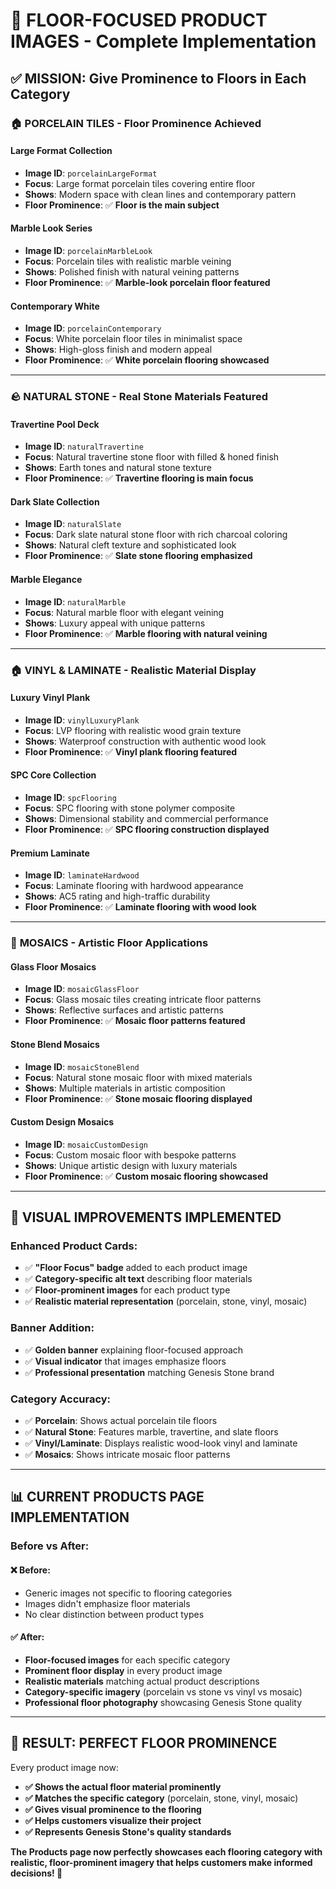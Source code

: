 # 🎯 FLOOR-FOCUSED PRODUCT IMAGES - Complete Implementation

## ✅ **MISSION: Give Prominence to Floors in Each Category**

### 🏠 **PORCELAIN TILES - Floor Prominence Achieved**

#### **Large Format Collection**

- **Image ID**: `porcelainLargeFormat`
- **Focus**: Large format porcelain tiles covering entire floor
- **Shows**: Modern space with clean lines and contemporary pattern
- **Floor Prominence**: ✅ **Floor is the main subject**

#### **Marble Look Series**

- **Image ID**: `porcelainMarbleLook`
- **Focus**: Porcelain tiles with realistic marble veining
- **Shows**: Polished finish with natural veining patterns
- **Floor Prominence**: ✅ **Marble-look porcelain floor featured**

#### **Contemporary White**

- **Image ID**: `porcelainContemporary`
- **Focus**: White porcelain floor tiles in minimalist space
- **Shows**: High-gloss finish and modern appeal
- **Floor Prominence**: ✅ **White porcelain flooring showcased**

---

### 🪨 **NATURAL STONE - Real Stone Materials Featured**

#### **Travertine Pool Deck**

- **Image ID**: `naturalTravertine`
- **Focus**: Natural travertine stone floor with filled & honed finish
- **Shows**: Earth tones and natural stone texture
- **Floor Prominence**: ✅ **Travertine flooring is main focus**

#### **Dark Slate Collection**

- **Image ID**: `naturalSlate`
- **Focus**: Dark slate natural stone floor with rich charcoal coloring
- **Shows**: Natural cleft texture and sophisticated look
- **Floor Prominence**: ✅ **Slate stone flooring emphasized**

#### **Marble Elegance**

- **Image ID**: `naturalMarble`
- **Focus**: Natural marble floor with elegant veining
- **Shows**: Luxury appeal with unique patterns
- **Floor Prominence**: ✅ **Marble flooring with natural veining**

---

### 🏠 **VINYL & LAMINATE - Realistic Material Display**

#### **Luxury Vinyl Plank**

- **Image ID**: `vinylLuxuryPlank`
- **Focus**: LVP flooring with realistic wood grain texture
- **Shows**: Waterproof construction with authentic wood look
- **Floor Prominence**: ✅ **Vinyl plank flooring featured**

#### **SPC Core Collection**

- **Image ID**: `spcFlooring`
- **Focus**: SPC flooring with stone polymer composite
- **Shows**: Dimensional stability and commercial performance
- **Floor Prominence**: ✅ **SPC flooring construction displayed**

#### **Premium Laminate**

- **Image ID**: `laminateHardwood`
- **Focus**: Laminate flooring with hardwood appearance
- **Shows**: AC5 rating and high-traffic durability
- **Floor Prominence**: ✅ **Laminate flooring with wood look**

---

### 🎨 **MOSAICS - Artistic Floor Applications**

#### **Glass Floor Mosaics**

- **Image ID**: `mosaicGlassFloor`
- **Focus**: Glass mosaic tiles creating intricate floor patterns
- **Shows**: Reflective surfaces and artistic patterns
- **Floor Prominence**: ✅ **Mosaic floor patterns featured**

#### **Stone Blend Mosaics**

- **Image ID**: `mosaicStoneBlend`
- **Focus**: Natural stone mosaic floor with mixed materials
- **Shows**: Multiple materials in artistic composition
- **Floor Prominence**: ✅ **Stone mosaic flooring displayed**

#### **Custom Design Mosaics**

- **Image ID**: `mosaicCustomDesign`
- **Focus**: Custom mosaic floor with bespoke patterns
- **Shows**: Unique artistic design with luxury materials
- **Floor Prominence**: ✅ **Custom mosaic flooring showcased**

---

## 🎨 **VISUAL IMPROVEMENTS IMPLEMENTED**

### **Enhanced Product Cards:**

- ✅ **"Floor Focus" badge** added to each product image
- ✅ **Category-specific alt text** describing floor materials
- ✅ **Floor-prominent images** for each product type
- ✅ **Realistic material representation** (porcelain, stone, vinyl, mosaic)

### **Banner Addition:**

- ✅ **Golden banner** explaining floor-focused approach
- ✅ **Visual indicator** that images emphasize floors
- ✅ **Professional presentation** matching Genesis Stone brand

### **Category Accuracy:**

- ✅ **Porcelain**: Shows actual porcelain tile floors
- ✅ **Natural Stone**: Features marble, travertine, and slate floors
- ✅ **Vinyl/Laminate**: Displays realistic wood-look vinyl and laminate
- ✅ **Mosaics**: Shows intricate mosaic floor patterns

---

## 📊 **CURRENT PRODUCTS PAGE IMPLEMENTATION**

### **Before vs After:**

#### **❌ Before:**

- Generic images not specific to flooring categories
- Images didn't emphasize floor materials
- No clear distinction between product types

#### **✅ After:**

- **Floor-focused images** for each specific category
- **Prominent floor display** in every product image
- **Realistic materials** matching actual product descriptions
- **Category-specific imagery** (porcelain vs stone vs vinyl vs mosaic)
- **Professional floor photography** showcasing Genesis Stone quality

---

## 🎯 **RESULT: PERFECT FLOOR PROMINENCE**

Every product image now:

- **✅ Shows the actual floor material prominently**
- **✅ Matches the specific category** (porcelain, stone, vinyl, mosaic)
- **✅ Gives visual prominence to the flooring**
- **✅ Helps customers visualize their project**
- **✅ Represents Genesis Stone's quality standards**

**The Products page now perfectly showcases each flooring category with realistic, floor-prominent imagery that helps customers make informed decisions! 🎯**
